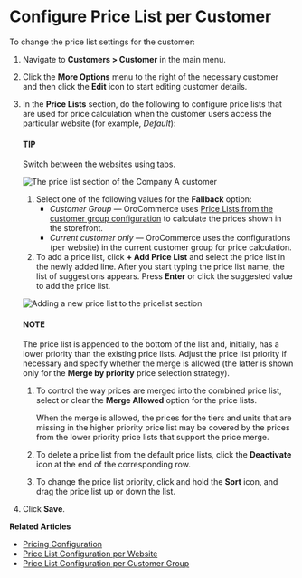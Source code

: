 <a id="customers-customers-edit-price-lists"></a>

# Configure Price List per Customer

<!-- begin -->

To change the price list settings for the customer:

1. Navigate to **Customers > Customer** in the main menu.
2. Click the <i class="fa fa-ellipsis-h fa-lg" aria-hidden="true"></i> **More Options** menu to the right of the necessary customer and then click the <i class="fa fa-edit fa-lg" aria-hidden="true"></i> **Edit** icon to start editing customer details.
3. In the **Price Lists** section, do the following to configure price lists that are used for price calculation when the customer users access the particular website (for example, *Default*):

   #### TIP
   Switch between the websites using tabs.

   ![The price list section of the Company A customer](user/img/customers/customers/customer_price_lists.png)
   1. Select one of the following values for the **Fallback** option:
      * *Customer Group* — OroCommerce uses [Price Lists from the customer group configuration](../customer-groups/customer-group-price-lists.md#customers-customer-groups-edit-price-lists) to calculate the prices shown in the storefront.
      * *Current customer only* — OroCommerce uses the configurations (per website) in the current customer group for price calculation.
   2. To add a price list, click **+ Add Price List** and select the price list in the newly added line. After you start typing the price list name, the list of suggestions appears. Press **Enter** or click the suggested value to add the price list.

   ![Adding a new price list to the pricelist section](user/img/customers/customers/pricing_pricelist_add.png)

   #### NOTE
   The price list is appended to the bottom of the list and, initially, has a lower priority than the existing price lists. Adjust the price list priority if necessary and specify whether the merge is allowed (the latter is shown only for the **Merge by priority** price selection strategy).

   1. To control the way prices are merged into the combined price list, select or clear the **Merge Allowed** option for the price lists.

      When the merge is allowed, the prices for the tiers and units that are missing in the higher priority price list may be covered by the prices from the lower priority price lists that support the price merge.
   2. To delete a price list from the default price lists, click the <i class="fa fa-times fa-lg" aria-hidden="true"></i> **Deactivate** icon at the end of the corresponding row.
   3. To change the price list priority, click and hold the <i class="fas fa-arrows-alt-v" aria-hidden="true"></i> **Sort** icon, and drag the price list up or down the list.
4. Click **Save**.

<!-- finish -->

**Related Articles**

* [Pricing Configuration](../../system/configuration/commerce/catalog/global-pricing.md#pricing-configuration)
* [Price List Configuration per Website](../../system/websites/configure-price-lists.md#sys-website-edit-price-lists)
* [Price List Configuration per Customer Group](../customer-groups/customer-group-price-lists.md#customers-customer-groups-edit-price-lists)

<!-- fa-bars = fa-navicon -->
<!-- Ic Tiles is used as Set As Default in saved views, and as tiles in display layout options -->
<!-- IcPencil refers to Rename in Commerce and Inline Editing in CRM -->
<!-- Check mark in the square. -->
<!-- SortDesc is also used as drop-down arrow -->
<!-- A -->
<!-- B -->
<!-- C -->
<!-- D -->
<!-- E -->
<!-- F -->
<!-- G -->
<!-- H -->
<!-- I -->
<!-- L -->
<!-- M -->
<!-- P -->
<!-- R -->
<!-- S -->
<!-- T -->
<!-- U -->
<!-- Z -->
